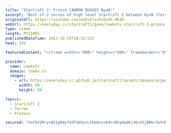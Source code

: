 ```yaml
---
title: "StarCraft 2: Prince CANNON RUSHES ByuN!"
excerpt: "Best-of-2 series of high level StarCraft 2 between ByuN (Terran) and Prince (Protoss). In this series Prince decides to Cannon Rush his Terarn opponent and play a macro strategy on the back of it.  Support my work on Patreon: https://www.patreon.com/lowkotv Become a YouTube member: https://lowko.tv/join"
originalUrl: https://youtube.com/watch?v=Kx5uVh-AEIM
webUrl: https://everyday.cc/starcraft2/game/lowkotv-starcraft-2-prince-cannon-rushes-byun/
type: video
length: PT21M8S
publishedDateTime: 2022-10-24T10:31:53Z
heat: 141

featuredContent: "<iframe width=\"800\" height=\"500\" frameborder=\"0\" src=\"https://www.youtube.com/embed/Kx5uVh-AEIM\" allow=\"accelerometer; autoplay; encrypted-media; gyroscope; picture-in-picture\" allowfullscreen></iframe>"

provider:
  name: LowkoTV
  domain: lowko.tv
  images:
    - url: https://everyday-cc.github.io/starcraft2/assets/images/organizations/lowko.tv-50x50.jpg
      width: 50
      height: 50

topics:
  - StarCraft 2
  - Terran
  - Protoss

secured: "hsF9V2Mry+A51pDdy74ZF1KUyxLFhmQzsvD4YcNSqdwQEzJ6uVSjBBk+3afVD8ZUYvVLAaHYU21fEND7jS8PQ6r1lkH8RzUz0U5OISIPepvb+qBYRpJOGoc3sjQZN8O1oMaJIpX7nfhl/ZejN61cWvrrEunVylCm5Nu2rG4sfnPeWcpbOu+TQbMo1wm/v2Ay+rrFMtv3PEwYr5rV2F3eVbRB4s9+sJ2vmz2JJd/ei47RJ5fs6fyq2CVdLnmdfzAQMP63lyst74Y9T9gqPIkg7VXa3Fmj5MI6wgFfbMPDVEqL3OjmDLnziN/bNnL/qHvGZ44rsymbvKE5Sr0JMthRvPWtNxi78U8XhcJR9y51Jz3HQmslkChJoRBnxUGtq3DICeKcR2QX2WJM7zgKnRPwvNU1ACw7mQ2oilImKbvnpCs=;dh3E9wT3motSxHmNatQdgQ=="
---
```


